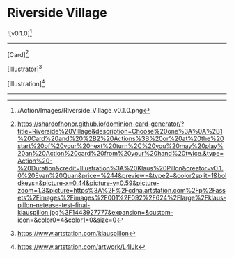 # Riverside Village

![v0.1.0][^v0.1.0]

---

[Card][^Card]

[Illustrator][^Illustrator]

[Illustration][^Illustration]

---

[^v0.1.0]: /Action/Images/Riverside_Village_v0.1.0.png
[^Card]: https://shardofhonor.github.io/dominion-card-generator/?title=Riverside%20Village&description=Choose%20one%3A%0A%2B1%20Card%20and%20%2B2%20Actions%3B%20or%20at%20the%20start%20of%20your%20next%20turn%2C%20you%20may%20play%20an%20Action%20card%20from%20your%20hand%20twice.&type=Action%20-%20Duration&credit=Illustration%3A%20Klaus%20Pillon&creator=v0.1.0%20Evan%20Quan&price=%244&preview=&type2=&color2split=1&boldkeys=&picture-x=0.44&picture-y=0.59&picture-zoom=1.3&picture=https%3A%2F%2Fcdna.artstation.com%2Fp%2Fassets%2Fimages%2Fimages%2F001%2F092%2F624%2Flarge%2Fklaus-pillon-netease-test-final-klauspillon.jpg%3F1443927777&expansion=&custom-icon=&color0=4&color1=0&size=0
[^Illustrator]: https://www.artstation.com/klauspillon
[^Illustration]: https://www.artstation.com/artwork/L4lJk

